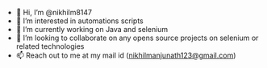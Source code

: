 - 👋 Hi, I’m @nikhilm8147
- 👀 I’m interested in automations scripts
- 🌱 I’m currently working on Java and selenium
- 💞️ I’m looking to collaborate on any opens source projects on selenium or related technologies
- 📫 Reach out to me at my mail id (nikhilmanjunath123@gmail.com)

<!---
nikhilm8147/nikhilm8147 is a ✨ special ✨ repository because its `README.md` (this file) appears on your GitHub profile.
You can click the Preview link to take a look at your changes.
--->
